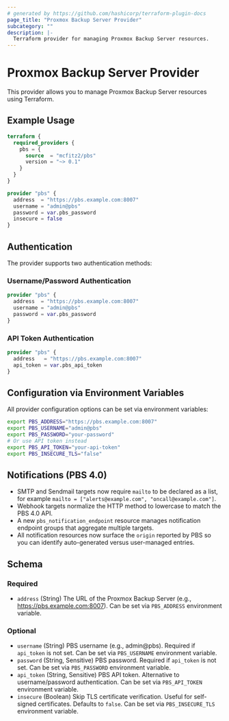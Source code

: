```yaml
---
# generated by https://github.com/hashicorp/terraform-plugin-docs
page_title: "Proxmox Backup Server Provider"
subcategory: ""
description: |-
  Terraform provider for managing Proxmox Backup Server resources.
---
```


# Proxmox Backup Server Provider

This provider allows you to manage Proxmox Backup Server resources using Terraform.

## Example Usage

```terraform
terraform {
  required_providers {
    pbs = {
      source  = "mcfitz2/pbs"
      version = "~> 0.1"
    }
  }
}

provider "pbs" {
  address  = "https://pbs.example.com:8007"
  username = "admin@pbs"
  password = var.pbs_password
  insecure = false
}
```

## Authentication

The provider supports two authentication methods:

### Username/Password Authentication

```terraform
provider "pbs" {
  address  = "https://pbs.example.com:8007"
  username = "admin@pbs"
  password = var.pbs_password
}
```

### API Token Authentication

```terraform
provider "pbs" {
  address   = "https://pbs.example.com:8007"
  api_token = var.pbs_api_token
}
```

## Configuration via Environment Variables

All provider configuration options can be set via environment variables:

```bash
export PBS_ADDRESS="https://pbs.example.com:8007"
export PBS_USERNAME="admin@pbs"
export PBS_PASSWORD="your-password"
# Or use API token instead
export PBS_API_TOKEN="your-api-token"
export PBS_INSECURE_TLS="false"
```

## Notifications (PBS 4.0)

- SMTP and Sendmail targets now require `mailto` to be declared as a list, for example `mailto = ["alerts@example.com", "oncall@example.com"]`.
- Webhook targets normalize the HTTP method to lowercase to match the PBS 4.0 API.
- A new `pbs_notification_endpoint` resource manages notification endpoint groups that aggregate multiple targets.
- All notification resources now surface the `origin` reported by PBS so you can identify auto-generated versus user-managed entries.

## Schema

### Required

- `address` (String) The URL of the Proxmox Backup Server (e.g., https://pbs.example.com:8007). Can be set via `PBS_ADDRESS` environment variable.

### Optional

- `username` (String) PBS username (e.g., admin@pbs). Required if `api_token` is not set. Can be set via `PBS_USERNAME` environment variable.
- `password` (String, Sensitive) PBS password. Required if `api_token` is not set. Can be set via `PBS_PASSWORD` environment variable.
- `api_token` (String, Sensitive) PBS API token. Alternative to username/password authentication. Can be set via `PBS_API_TOKEN` environment variable.
- `insecure` (Boolean) Skip TLS certificate verification. Useful for self-signed certificates. Defaults to `false`. Can be set via `PBS_INSECURE_TLS` environment variable.
